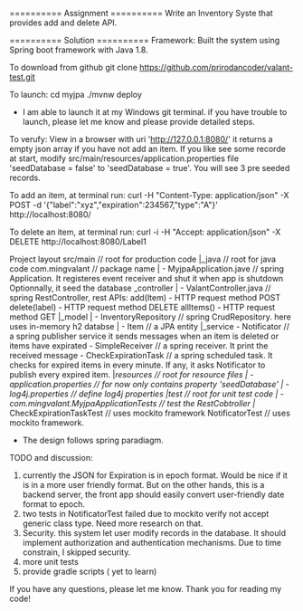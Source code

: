 ========== Assignment ==========
Write an Inventory Syste that provides add and delete API.

========== Solution ==========
Framework:
    Built the system using Spring boot framework with Java 1.8. 

To download from github
    git clone https://github.com/prirodancoder/valant-test.git 
 
To launch:
    cd myjpa
    ./mvnw deploy
  * I am able to launch it at my Windows git terminal. if you have trouble to launch, please let me know and please 
    provide detailed steps.
    
To verufy: 
	View in a browser with uri 'http://127.0.0.1:8080/'
	  it returns a empty json array if you have not add an item.
	  If you like see some recorde at start, modify src/main/resources/application.properties file 'seedDatabase = false' to 'seedDatabase = true'. You will see 3 pre seeded records.

To add an item, at terminal run:
    curl -H "Content-Type: application/json" -X POST -d '{"label":"xyz","expiration":234567,"type":"A"}' http://localhost:8080/
	
To delete an item, at terminal run:
 	curl -i -H "Accept: application/json" -X DELETE http://localhost:8080/Label1

Project layout
 src/main						 	// root for production code
  |_java 							// root for java code
	  com.mingvalant 				// package name
	   | - MyjpaApplication.jave	// spring Application. 
	                                   It registeres event receiver and shut it when app is shutdown
	                                   Optionnally, it seed the database 
	    _controller
	     | - ValantController.java  // spring RestController, rest APIs:
	                                   add(Item) - HTTP request method POST
	                                   delete(label) - HTTP request method DELETE
	                                   allItems() - HTTP request method GET
	     |_model
	     | - InventoryRepository	// spring CrudRepository. here uses in-memory h2 databse
	     | - Item  					// a JPA entity
	     |_service
	       - Notificator			// a spring publisher service
	       							   it sends messages when an item is deleted
	       							   or items have expirated
	       - SimpleReceiver			// a spring receiver. It print the received message 
	       - CheckExpirationTask	// a spring scheduled task. It checks for expired items 
	                                   in every minute. If any, it asks Notificator to publish every expired item.
	  |_resources 					// root for resource files
		| - application.properties  // for now only contains property 'seedDatabase'
		| - log4j.properties      	// define log4j properties
  |test 							// root for unit test code
	| - com.mingvalant.MyjpaApplicationTests  // test the RestCobtroller
	  |_
	     CheckExpirationTaskTest	// uses mockito framework
	     NotificatorTest			// uses mockito framework.

 * The design follows spring paradiagm. 
	
TODO and discussion: 
1) currently the JSON for Expiration is in epoch format. Would be nice if it is in a more user friendly format. But on the other hands, this is a backend server, the front app should easily convert user-friendly date format to epoch.
2) two tests in NotificatorTest failed due to mockito verify not accept generic class type. Need more research on that.
3) Security. this system let user modify records in the database. It should implement authorization and authentication mechanisms. Due to time constrain, I skipped security.
4) more unit tests
5) provide gradle scripts ( yet to learn)

If you have any questions, please let me know. 
Thank you for reading my code!
